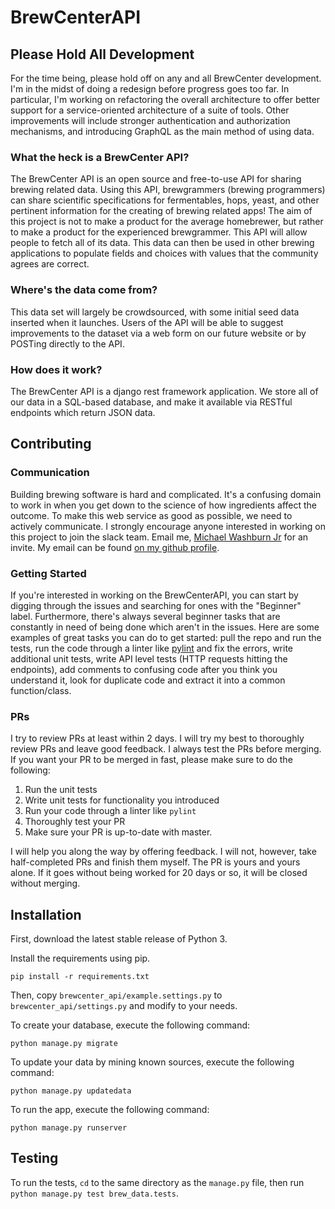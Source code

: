 # BrewCenterAPI

## Please Hold All Development
For the time being, please hold off on any and all BrewCenter development. I'm in the midst of doing a redesign before progress goes too far. In particular, I'm working on refactoring the overall architecture to offer better support for a service-oriented architecture of a suite of tools. Other improvements will include stronger authentication and authorization mechanisms, and introducing GraphQL as the main method of using data. 

### What the heck is a BrewCenter API?
The BrewCenter API is an open source and free-to-use API for sharing brewing related data. Using this API, brewgrammers (brewing programmers) can share scientific specifications for fermentables, hops, yeast, and other pertinent information for the creating of brewing related apps!
The aim of this project is not to make a product for the average homebrewer, but rather to make a product for the experienced brewgrammer. This API will allow people to fetch all of its data. This data can then be used in other brewing applications to populate fields and choices with values that the community agrees are correct.

### Where's the data come from?
This data set will largely be crowdsourced, with some initial seed data inserted when it launches. Users of the API will be able to suggest improvements to the dataset via a web form on our future website or by POSTing directly to the API.

### How does it work?
The BrewCenter API is a django rest framework application. We store all of our data in a SQL-based database, and make it available via RESTful endpoints which return JSON data.

## Contributing

### Communication
Building brewing software is hard and complicated. It's a confusing domain to work in when you get down to the science of how ingredients affect the outcome. To make this web service as good as possible, we need to actively communicate. I strongly encourage anyone interested in working on this project to join the slack team. Email me, [Michael Washburn Jr](https://github.com/MichaelWashburnJr) for an invite. My email can be found [on my github profile](https://github.com/MichaelWashburnJr).

### Getting Started

If you're interested in working on the BrewCenterAPI, you can start by digging through the issues and searching for ones with the "Beginner" label. Furthermore, there's always several beginner tasks that are constantly in need of being done which aren't in the issues. Here are some examples of great tasks you can do to get started: pull the repo and run the tests, run the code through a linter like [pylint](https://www.pylint.org/) and fix the errors, write additional unit tests, write API level tests (HTTP requests hitting the endpoints), add comments to confusing code after you think you understand it, look for duplicate code and extract it into a common function/class. 

### PRs
I try to review PRs at least within 2 days. I will try my best to thoroughly review PRs and leave good feedback. I always test the PRs before merging. If you want your PR to be merged in fast, please make sure to do the following:

1. Run the unit tests
2. Write unit tests for functionality you introduced
3. Run your code through a linter like `pylint`
4. Thoroughly test your PR
5. Make sure your PR is up-to-date with master.

I will help you along the way by offering feedback. I will not, however, take half-completed PRs and finish them myself. The PR is yours and yours alone. If it goes without being worked for 20 days or so, it will be closed without merging.

## Installation
First, download the latest stable release of Python 3.

Install the requirements using pip.
```
pip install -r requirements.txt
```
Then, copy `brewcenter_api/example.settings.py` to `brewcenter_api/settings.py` and modify to your needs.

To create your database, execute the following command:
```
python manage.py migrate
```

To update your data by mining known sources, execute the following command:
```
python manage.py updatedata
```

To run the app, execute the following command:
```
python manage.py runserver
```

## Testing
To run the tests, `cd` to the same directory as the `manage.py` file, then run `python manage.py test brew_data.tests`.
